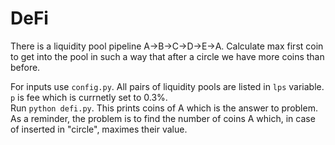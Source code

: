 # DeFi
There is a liquidity pool pipeline A->B->C->D->E->A. Calculate max first coin to get into the pool in such a way that after a circle we have more coins than before.

For inputs use `config.py`. All pairs of liquidity pools are listed in `lps` variable.
`p` is fee which is currnetly set to 0.3%.  
Run `python defi.py`. This prints coins of A which is the answer to problem. As a reminder, the problem is to find the number of coins A which, in case of inserted in "circle", maximes their value.
